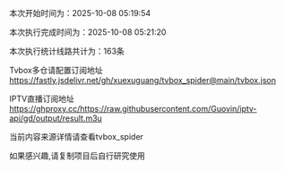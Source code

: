 
本次开始时间为：2025-10-08 05:19:54

本次执行完成时间为：2025-10-08 05:21:20

本次执行统计线路共计为：163条

Tvbox多仓请配置订阅地址 https://fastly.jsdelivr.net/gh/xuexuguang/tvbox_spider@main/tvbox.json

IPTV直播订阅地址 https://ghproxy.cc/https://raw.githubusercontent.com/Guovin/iptv-api/gd/output/result.m3u

当前内容来源详情请查看tvbox_spider

如果感兴趣,请复制项目后自行研究使用
